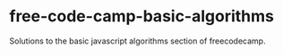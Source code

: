 # free-code-camp-basic-algorithms
Solutions to the basic javascript algorithms section of freecodecamp. 

